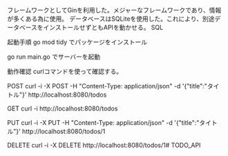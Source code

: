 フレームワークとしてGinを利用した。メジャーなフレームワークであり、情報が多くある為に使用。
データベースはSQLiteを使用した。これにより、別途データベースをインストールせずともAPIを動かせる。
SQL


起動手順
go mod tidy
でパッケージをインストール

go run main.go
でサーバーを起動

動作確認
curlコマンドを使って確認する。

POST
curl -i -X POST -H "Content-Type: application/json" -d '{"title":"タイトル"}' http://localhost:8080/todos

GET
curl -i http://localhost:8080/todos

PUT
curl -i -X PUT -H "Content-Type: application/json" -d '{"title":"タイトル"}' http://localhost:8080/todos/1

DELETE
curl -i -X DELETE http://localhost:8080/todos/1# TODO_API
